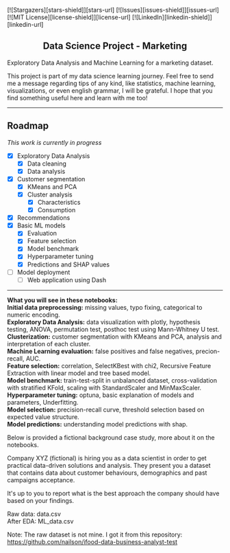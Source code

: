 [![Stargazers][stars-shield]][stars-url]
[![Issues][issues-shield]][issues-url]
[![MIT License][license-shield]][license-url]
[![LinkedIn][linkedin-shield]][linkedin-url]


<div class="alert alert-block alert-info">
<b><h2><center>Data Science Project - Marketing</center></h2></b>
</div>
Exploratory Data Analysis and Machine Learning for a marketing dataset.

This project is part of my data science learning journey. Feel free to send me a message regarding tips of any kind, like statistics, machine learning, visualizations, or even english grammar, I will be grateful. I hope that you find something useful here and learn with me too!

---
## Roadmap
*This work is currently in progress*
- [x] Exploratory Data Analysis
    - [x] Data cleaning
    - [x] Data analysis
- [x] Customer segmentation
    - [x] KMeans and PCA
    - [x] Cluster analysis
        - [x] Characteristics
        - [x] Consumption
- [x] Recommendations
- [x] Basic ML models 
    - [x] Evaluation
    - [x] Feature selection
    - [x] Model benchmark
    - [x] Hyperparameter tuning
    - [x] Predictions and SHAP values
- [ ] Model deployment
    - [ ] Web application using Dash
---


**What you will see in these notebooks:**  
**Initial data preprocessing:** missing values, typo fixing, categorical to numeric encoding.  
**Exploratory Data Analysis:** data visualization with plotly, hypothesis testing, ANOVA, permutation test, posthoc test using Mann-Whitney U test.  
**Clusterization:** customer segmentation with KMeans and PCA, analysis and interpretation of each cluster.  
**Machine Learning evaluation:** false positives and false negatives, precion-recall, AUC.  
**Feature selection:** correlation, SelectKBest with chi2, Recursive Feature Extraction with linear model and tree based model.  
**Model benchmark:** train-test-split in unbalanced dataset, cross-validation with stratified KFold, scaling with StandardScaler and MinMaxScaler.    
**Hyperparameter tuning:** optuna, basic explanation of models and parameters, Underfitting.  
**Model selection:** precision-recall curve, threshold selection based on expected value structure.  
**Model predictions:** understanding model predictions with shap.  
 
Below is provided a fictional background case study, more about it on the notebooks.

Company XYZ (fictional) is hiring you as a data scientist in order to get practical data-driven solutions and analysis. They present you a dataset that contains data about customer behaviours, demographics and past campaigns acceptance.

It's up to you to report what is the best approach the company should have based on your findings.

Raw data: data.csv  
After EDA: ML_data.csv  

Note: The raw dataset is not mine. I got it from this repository: https://github.com/nailson/ifood-data-business-analyst-test
